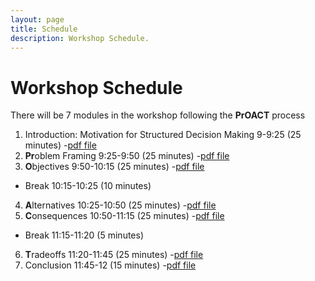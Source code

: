 ```yaml
---
layout: page
title: Schedule
description: Workshop Schedule.
---
```


# Workshop Schedule
There will be 7 modules in the workshop following the **PrOACT** process

1. Introduction: Motivation for Structured Decision Making	9-9:25 (25 minutes) -[pdf file](01_Introduction.pdf)
2. **Pr**oblem Framing	9:25-9:50 (25 minutes) -[pdf file](02_ProblemFraming.pdf)
3. **O**bjectives	9:50-10:15 (25 minutes) -[pdf file](03_Objectives.pdf)
  * Break	10:15-10:25 (10 minutes)
4. **A**lternatives	10:25-10:50 (25 minutes) -[pdf file](04_Alternatives.pdf)
5. **C**onsequences	10:50-11:15 (25 minutes) -[pdf file](05_Consequences.pdf)
  * Break	11:15-11:20 (5 minutes)
6. **T**radeoffs	11:20-11:45 (25 minutes) -[pdf file](06_Tradeoffs.pdf)
7. Conclusion	11:45-12 (15 minutes) -[pdf file](07_Conclusions.pdf)

